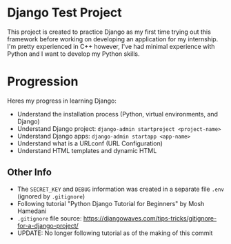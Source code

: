 # Django Test Project

This project is created to practice Django as my first time trying out this framework before working on developing an application for my internship. I'm pretty experienced in C++ however, I've had minimal experience with Python and I want to develop my Python skills.


# Progression

Heres my progress in learning Django:

- Understand the installation process (Python, virtual environments, and Django)
- Understand Django project: `django-admin startproject <project-name>`
- Understand Django apps: `django-admin startapp <app-name>`
- Understand what is a URLconf (URL Configuration)
- Understand HTML templates and dynamic HTML

## Other Info

- The `SECRET_KEY` and `DEBUG` information was created in a separate file `.env` (ignored by `.gitignore`)
- Following tutorial "Python Django Tutorial for Beginners" by Mosh Hamedani
- `.gitignore` file source: https://djangowaves.com/tips-tricks/gitignore-for-a-django-project/
- UPDATE: No longer following tutorial as of the making of this commit